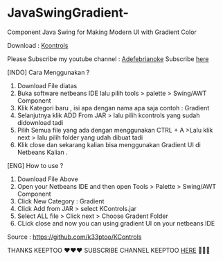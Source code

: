 # JavaSwingGradient-
Component Java Swing for Making Modern UI with Gradient Color

Download : <a href="https://raw.githubusercontent.com/k33ptoo/KControls/master/dist/KControls.jar">Kcontrols</a>

Please Subscribe my youtube channel : <a href="https://www.youtube.com/channel/UCFTIqUD8tp2qY0HfkeK5z9A?view_as=subscriber">Adefebrianoke</a> 
Subscribe <a href="https://www.youtube.com/channel/UCFTIqUD8tp2qY0HfkeK5z9A?view_as=subscriber">here</a>
 
[INDO] Cara Menggunakan ?

1. Download File diatas
2. Buka software netbeans IDE lalu pilih tools > palette > Swing/AWT Component
3. Klik Kategori baru , isi apa dengan nama apa saja contoh : Gradient
4. Selanjutnya klik ADD From JAR > lalu pilih kcontrols yang sudah didownload tadi 
5. Pilih Semua file yang ada dengan menggunakan CTRL + A >Lalu klik next > lalu pilih folder yang udah dibuat tadi
6. Klik close dan sekarang kalian bisa menggunakan Gradient UI di Netbeans Kalian .

[ENG] How to use ? 

1. Download File Above 
2. Open your Netbeans IDE and then open Tools > Palette > Swing/AWT Component 
3. Click New Category : Gradient
4. Click Add from JAR > select KControls.jar 
5. Select ALL file > Click next > Choose Gradent Folder 
6. CLick close and now you can using gradient UI on your netbeans IDE


Source : https://github.com/k33ptoo/KControls 

THANKS KEEPTOO ❤❤❤ SUBSCRIBE CHANNEL KEEPTOO <a href="https://www.youtube.com/channel/UCJLK4lzsBtGtxr9aj-6Ok8Qr">HERE</a> 🧡🧡🧡
